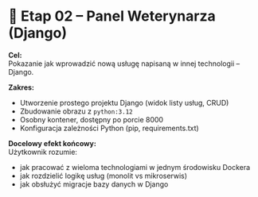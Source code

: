 # 🎯 Etap 02 – Panel Weterynarza (Django)

**Cel:**  
Pokazanie jak wprowadzić nową usługę napisaną w innej technologii – Django.

**Zakres:**  
- Utworzenie prostego projektu Django (widok listy usług, CRUD)
- Zbudowanie obrazu z `python:3.12`
- Osobny kontener, dostępny po porcie 8000
- Konfiguracja zależności Python (pip, requirements.txt)

**Docelowy efekt końcowy:**  
Użytkownik rozumie:
- jak pracować z wieloma technologiami w jednym środowisku Dockera
- jak rozdzielić logikę usług (monolit vs mikroserwis)
- jak obsłużyć migracje bazy danych w Django
